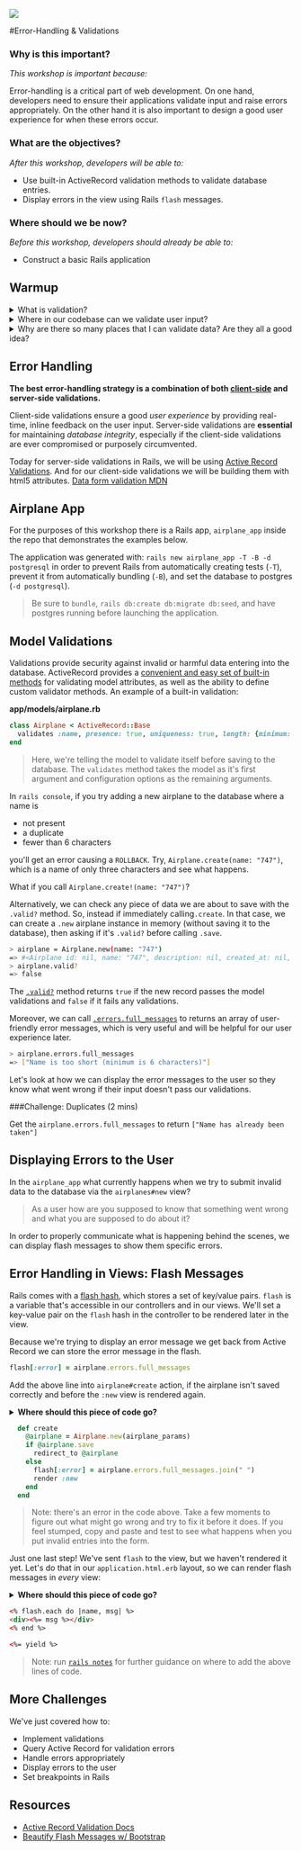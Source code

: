 ![](https://ga-dash.s3.amazonaws.com/production/assets/logo-9f88ae6c9c3871690e33280fcf557f33.png)

#Error-Handling & Validations

### Why is this important?
<!-- framing the "why" in big-picture/real world examples -->
*This workshop is important because:*

Error-handling is a critical part of web development. On one hand, developers need to ensure their applications validate input and raise errors appropriately. On the other hand it is also important to design a good user experience for when these errors occur.

### What are the objectives?
<!-- specific/measurable goal for students to achieve -->
*After this workshop, developers will be able to:*

- Use built-in ActiveRecord validation methods to validate database entries.
- Display errors in the view using Rails `flash` messages.


### Where should we be now?
<!-- call out the skills that are prerequisites -->
*Before this workshop, developers should already be able to:*

- Construct a basic Rails application

## Warmup

<details>
  <summary>What is validation?</summary>
  <br>
  <p>Validation is the process of checking to make sure any user input is of the proper type and format.</p>
</details>

<details>
  <summary>Where in our codebase can we validate user input?</summary>
  <br>
  <p>Developers can add validation handling on the client-side, at the model, and in the actual database.</p>
</details>

<details>
  <summary>Why are there so many places that I can validate data? Are they all a good idea?</summary>
  <br>
  <p>Validation on the client-side is built to improve user experience. When a user fills out a form improperly, we should let them know immediately, rather than waiting for a full HTTP request/response to process.</p>
  <p>Validation at the model-level allows the application to prevent access to the database if the data isn't formatted correctly.</p>
  <p>Validation in the database is helpful if several different applications are using the same database and might have different standards of validation.</p>
  <a href="http://guides.rubyonrails.org/active_record_validations.html#why-use-validations-questionmark">Source</a>
</details>

## Error Handling

**The best error-handling strategy is a combination of both [client-side](https://developer.mozilla.org/en-US/docs/Web/Guide/HTML/Forms/Data_form_validation) and server-side validations.**

Client-side validations ensure a good *user experience* by providing real-time, inline feedback on the user input. Server-side validations are **essential** for maintaining *database integrity*, especially if the client-side validations are ever compromised or purposely circumvented.

Today for server-side validations in Rails, we will be using [Active Record Validations](http://guides.rubyonrails.org/active_record_validations.html). And for our client-side validations we will be building them with html5 attributes. [Data form validation MDN](https://developer.mozilla.org/en-US/docs/Web/Guide/HTML/Forms/Data_form_validation)

## Airplane App

For the purposes of this workshop there is a Rails app, `airplane_app` inside the repo that demonstrates the examples below.

The application was generated with: `rails new airplane_app -T -B -d postgresql` in order to prevent Rails from automatically creating tests (`-T`), prevent it from automatically bundling (`-B`), and set the database to postgres (`-d postgresql`).

>Be sure to `bundle`, `rails db:create db:migrate db:seed`, and have postgres running before launching the application.

## Model Validations

Validations provide security against invalid or harmful data entering into the database. ActiveRecord provides a [convenient and easy set of built-in methods](http://guides.rubyonrails.org/active_record_validations.html) for validating model attributes, as well as the ability to define custom validator methods. An example of a built-in validation:

**app/models/airplane.rb**

```ruby
class Airplane < ActiveRecord::Base
  validates :name, presence: true, uniqueness: true, length: {minimum: 6}
end
```

>Here, we're telling the model to validate itself before saving to the database. The `validates` method takes the model as it's first argument and configuration options as the remaining arguments.

In `rails console`, if you try adding a new airplane to the database where a name is

* not present
* a duplicate
* fewer than 6 characters

you'll get an error causing a `ROLLBACK`. Try, `Airplane.create(name: "747")`, which is a name of only three characters and see what happens.

What if you call `Airplane.create!(name: "747")`?

Alternatively, we can check any piece of data we are about to save with the `.valid?` method. So, instead if immediately calling`.create`. In that case, we can create a `.new` airplane instance in memory (without saving it to the database), then asking if it's `.valid?` before calling `.save`.

```bash
> airplane = Airplane.new(name: "747")
=> #<Airplane id: nil, name: "747", description: nil, created_at: nil, updated_at: nil>
> airplane.valid?
=> false
```

The [`.valid?`](http://guides.rubyonrails.org/active_record_validations.html#valid-questionmark-and-invalid-questionmark) method returns `true` if the new record passes the model validations and `false` if it fails any validations.

Moreover, we can call [`.errors.full_messages`](http://guides.rubyonrails.org/active_record_validations.html#errors-add) to returns an array of user-friendly error messages, which is very useful and will be helpful for our user experience later.

```bash
> airplane.errors.full_messages
=> ["Name is too short (minimum is 6 characters)"]
```

Let's look at how we can display the error messages to the user so they know what went wrong if their input doesn't pass our validations.

###Challenge: Duplicates (2 mins)

Get the `airplane.errors.full_messages` to return `["Name has already been taken"]`

## Displaying Errors to the User

In the `airplane_app` what currently happens when we try to submit invalid data to the database via the `airplanes#new` view?

>As a user how are you supposed to know that something went wrong and what you are supposed to do about it?

In order to properly communicate what is happening behind the scenes, we can display flash messages to show them specific errors.

## Error Handling in Views: Flash Messages

Rails comes with a [flash hash](http://api.rubyonrails.org/classes/ActionDispatch/Flash.html), which stores a set of key/value pairs. `flash` is a variable that's accessible in our controllers and in our views. We'll set a key-value pair on the `flash` hash in the controller to be rendered later in the view.

Because we're trying to display an error message we get back from Active Record we can store the error message in the flash.

```ruby
flash[:error] = airplane.errors.full_messages
```

Add the above line into `airplane#create` action, if the airplane isn't saved correctly and before the `:new` view is rendered again.

<details>
  <summary><strong>Where should this piece of code go?</strong></summary>
  <br>
  <p> **app/controllers/airplanes_controller.rb** </p>
</details>

```ruby
  def create
    @airplane = Airplane.new(airplane_params)
    if @airplane.save
      redirect_to @airplane
    else
      flash[:error] = airplane.errors.full_messages.join(" ")
      render :new
    end
  end
```
>Note: there's an error in the code above. Take a few moments to figure out what might go wrong and try to fix it before it does. If you feel stumped, copy and paste and test to see what happens when you put invalid entries into the form.


Just one last step! We've sent `flash` to the view, but we haven't rendered it yet. Let's do that in our `application.html.erb` layout, so we can render flash messages in *every* view:

<details>
  <summary><strong>Where should this piece of code go?</strong></summary>
  <br>
  <p> **app/views/layouts/application.html.erb** </p>
</details>

```html
<% flash.each do |name, msg| %>
<div><%= msg %></div>
<% end %>

<%= yield %>
```

>Note: run [`rails notes`](http://guides.rubyonrails.org/command_line.html#notes) for further guidance on where to add the above lines of code.

## More Challenges

We've just covered how to:

* Implement validations
* Query Active Record for validation errors
* Handle errors appropriately
* Display errors to the user
* Set breakpoints in Rails

## Resources

* [Active Record Validation Docs](http://guides.rubyonrails.org/active_record_validations.html)
* [Beautify Flash Messages w/ Bootstrap](https://coderwall.com/p/jzofog/ruby-on-rails-flash-messages-with-bootstrap)

